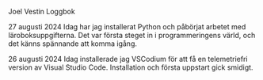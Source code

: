 Joel Vestin Loggbok

27 augusti 2024
Idag har jag installerat Python och påbörjat arbetet med läroboksuppgifterna. Det var första steget in i programmeringens värld, och det känns spännande att komma igång.

26 augusti 2024
Idag installerade jag VSCodium för att få en telemetriefri version av Visual Studio Code. Installation och första uppstart gick smidigt.
